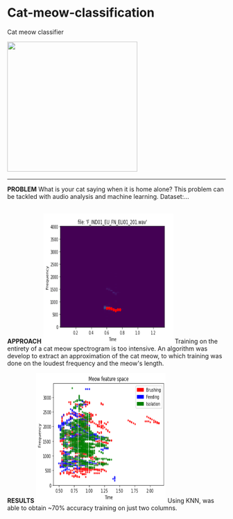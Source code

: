 # Cat-meow-classification
Cat meow classifier

<img src="https://raw.githubusercontent.com/colinbrandonpierce/Cat-meow-classification/blob/main/meow-harmonics.PNG" width="300" height="300" />
<hr>
<b>PROBLEM</b>
What is your cat saying when it is home alone? This problem can be tackled with audio analysis and machine learning.
Dataset:...
<br><br>

<b>APPROACH</b>
<img src="https://raw.githubusercontent.com/colinbrandonpierce/Cat-meow-classification/main/meow-extraction.png" width="300" height="300" />
Training on the entirety of a cat meow spectrogram is too intensive. An algorithm was develop to extract an approximation of the cat meow, to which training was done on the loudest frequency and the meow's length.

<b>RESULTS</b>
<img src="https://raw.githubusercontent.com/colinbrandonpierce/Cat-meow-classification/main/meow-space.png" width="300" height="300" />
Using KNN, was able to obtain ~70% accuracy training on just two columns.


